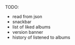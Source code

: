 TODO:
- read from json
- snackbar
- list of liked albums
- version banner
- history of listened to albums
